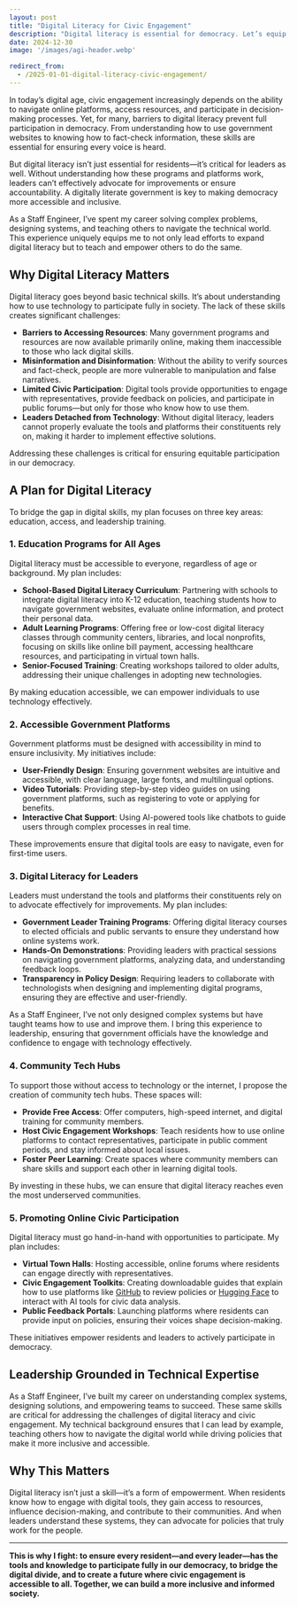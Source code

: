 ```yaml
---
layout: post
title: "Digital Literacy for Civic Engagement"
description: "Digital literacy is essential for democracy. Let’s equip residents—and leaders—with the skills to engage with government platforms, access resources, and participate in decision-making online."
date: 2024-12-30
image: '/images/agi-header.webp'

redirect_from:
  - /2025-01-01-digital-literacy-civic-engagement/
---
```


In today’s digital age, civic engagement increasingly depends on the ability to navigate online platforms, access resources, and participate in decision-making processes. Yet, for many, barriers to digital literacy prevent full participation in democracy. From understanding how to use government websites to knowing how to fact-check information, these skills are essential for ensuring every voice is heard.

But digital literacy isn’t just essential for residents—it’s critical for leaders as well. Without understanding how these programs and platforms work, leaders can’t effectively advocate for improvements or ensure accountability. A digitally literate government is key to making democracy more accessible and inclusive.

As a Staff Engineer, I’ve spent my career solving complex problems, designing systems, and teaching others to navigate the technical world. This experience uniquely equips me to not only lead efforts to expand digital literacy but to teach and empower others to do the same.

## Why Digital Literacy Matters

Digital literacy goes beyond basic technical skills. It’s about understanding how to use technology to participate fully in society. The lack of these skills creates significant challenges:

- **Barriers to Accessing Resources**: Many government programs and resources are now available primarily online, making them inaccessible to those who lack digital skills.  
- **Misinformation and Disinformation**: Without the ability to verify sources and fact-check, people are more vulnerable to manipulation and false narratives.  
- **Limited Civic Participation**: Digital tools provide opportunities to engage with representatives, provide feedback on policies, and participate in public forums—but only for those who know how to use them.  
- **Leaders Detached from Technology**: Without digital literacy, leaders cannot properly evaluate the tools and platforms their constituents rely on, making it harder to implement effective solutions.  

Addressing these challenges is critical for ensuring equitable participation in our democracy.

## A Plan for Digital Literacy

To bridge the gap in digital skills, my plan focuses on three key areas: education, access, and leadership training.

### 1. **Education Programs for All Ages**

Digital literacy must be accessible to everyone, regardless of age or background. My plan includes:

- **School-Based Digital Literacy Curriculum**: Partnering with schools to integrate digital literacy into K-12 education, teaching students how to navigate government websites, evaluate online information, and protect their personal data.  
- **Adult Learning Programs**: Offering free or low-cost digital literacy classes through community centers, libraries, and local nonprofits, focusing on skills like online bill payment, accessing healthcare resources, and participating in virtual town halls.  
- **Senior-Focused Training**: Creating workshops tailored to older adults, addressing their unique challenges in adopting new technologies.  

By making education accessible, we can empower individuals to use technology effectively.

### 2. **Accessible Government Platforms**

Government platforms must be designed with accessibility in mind to ensure inclusivity. My initiatives include:

- **User-Friendly Design**: Ensuring government websites are intuitive and accessible, with clear language, large fonts, and multilingual options.  
- **Video Tutorials**: Providing step-by-step video guides on using government platforms, such as registering to vote or applying for benefits.  
- **Interactive Chat Support**: Using AI-powered tools like chatbots to guide users through complex processes in real time.  

These improvements ensure that digital tools are easy to navigate, even for first-time users.

### 3. **Digital Literacy for Leaders**

Leaders must understand the tools and platforms their constituents rely on to advocate effectively for improvements. My plan includes:

- **Government Leader Training Programs**: Offering digital literacy courses to elected officials and public servants to ensure they understand how online systems work.  
- **Hands-On Demonstrations**: Providing leaders with practical sessions on navigating government platforms, analyzing data, and understanding feedback loops.  
- **Transparency in Policy Design**: Requiring leaders to collaborate with technologists when designing and implementing digital programs, ensuring they are effective and user-friendly.  

As a Staff Engineer, I’ve not only designed complex systems but have taught teams how to use and improve them. I bring this experience to leadership, ensuring that government officials have the knowledge and confidence to engage with technology effectively.

### 4. **Community Tech Hubs**

To support those without access to technology or the internet, I propose the creation of community tech hubs. These spaces will:

- **Provide Free Access**: Offer computers, high-speed internet, and digital training for community members.  
- **Host Civic Engagement Workshops**: Teach residents how to use online platforms to contact representatives, participate in public comment periods, and stay informed about local issues.  
- **Foster Peer Learning**: Create spaces where community members can share skills and support each other in learning digital tools.  

By investing in these hubs, we can ensure that digital literacy reaches even the most underserved communities.

### 5. **Promoting Online Civic Participation**

Digital literacy must go hand-in-hand with opportunities to participate. My plan includes:

- **Virtual Town Halls**: Hosting accessible, online forums where residents can engage directly with representatives.  
- **Civic Engagement Toolkits**: Creating downloadable guides that explain how to use platforms like [GitHub](https://github.com/CastroForGeorgia) to review policies or [Hugging Face](https://huggingface.co/CastroForGeorgia) to interact with AI tools for civic data analysis.  
- **Public Feedback Portals**: Launching platforms where residents can provide input on policies, ensuring their voices shape decision-making.  

These initiatives empower residents and leaders to actively participate in democracy.

## Leadership Grounded in Technical Expertise

As a Staff Engineer, I’ve built my career on understanding complex systems, designing solutions, and empowering teams to succeed. These same skills are critical for addressing the challenges of digital literacy and civic engagement. My technical background ensures that I can lead by example, teaching others how to navigate the digital world while driving policies that make it more inclusive and accessible.

## Why This Matters

Digital literacy isn’t just a skill—it’s a form of empowerment. When residents know how to engage with digital tools, they gain access to resources, influence decision-making, and contribute to their communities. And when leaders understand these systems, they can advocate for policies that truly work for the people.

---

**This is why I fight: to ensure every resident—and every leader—has the tools and knowledge to participate fully in our democracy, to bridge the digital divide, and to create a future where civic engagement is accessible to all. Together, we can build a more inclusive and informed society.**
